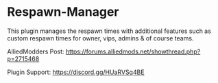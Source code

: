 # Respawn-Manager
This plugin manages the respawn times with additional features such as custom respawn times for owner, vips, admins &amp; of course teams.

AlliedModders Post: https://forums.alliedmods.net/showthread.php?p=2715468

Plugin Support: https://discord.gg/HUaRVSq4BE

